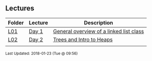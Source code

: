 ## Lectures
| Folder | Lecture | Description|
 | ------------|------------|------------|
 | [L01](./L03) | [ Day 1 ](./L03) | [ General overview of a linked list class](./L03) |
 | [L02](./L03) | [ Day 2 ](./L03) | [ Trees and Intro to Heaps](./L03) |
 |  |

<sup>Last Updated: 2018-01-23 (Tue @ 09:56)</sup>